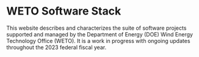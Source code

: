 # WETO Software Stack

This website describes and characterizes the suite of software projects supported and managed
by the Department of Energy (DOE) Wind Energy Technology Office (WETO). It is a work in progress
with ongoing updates throughout the 2023 federal fiscal year.

```{tableofcontents}
```
